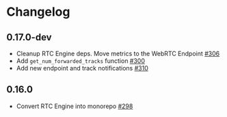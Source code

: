 # Changelog

## 0.17.0-dev
* Cleanup RTC Engine deps. Move metrics to the WebRTC Endpoint [#306](https://github.com/jellyfish-dev/membrane_rtc_engine/pull/306)
* Add `get_num_forwarded_tracks` function [#300](https://github.com/jellyfish-dev/membrane_rtc_engine/pull/300)
* Add new endpoint and track notifications [#310](https://github.com/jellyfish-dev/membrane_rtc_engine/pull/310)

## 0.16.0
* Convert RTC Engine into monorepo [#298](https://github.com/jellyfish-dev/membrane_rtc_engine/pull/298)
